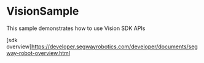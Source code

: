 # VisionSample
This sample demonstrates how to use Vision SDK APIs

[sdk overview]https://developer.segwayrobotics.com/developer/documents/segway-robot-overview.html
